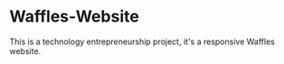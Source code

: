 # Waffles-Website

This is a technology entrepreneurship project, it's a responsive Waffles website.
